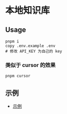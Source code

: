 # 本地知识库

## Usage

```shell
pnpm i
copy .env.example .env
# 修改 API_KEY 为自己的 key
```

### 类似于 cursor 的效果

```shell
pnpm cursor
```

## 示例

- [示例](./examples/README.md)
